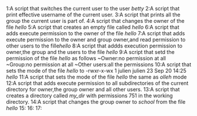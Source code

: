 1:A script that switches the current user to the user *betty*
2:A script that print effective username of the current user.
3:A script that prints all the group the current user is part of.
4:A script that changes the owner of the file *hello*
5:A script that creates an empty file called *hello*
6:A script that adds execute permission to the owner of the file *hello*
7:A script that adds execute permission to the owner and group owner,and read permission to other users to the fille*hello*
8:A script that addds execution permission to owner,the group and the users to the file *hello*
9:A script that setd the permission of the file *hello* as follows
~Owner:no permission at all
~Group:no permission at all
~Other users:all the permissions
10:A script that sets the mode of the file *hello* to -rwxr-x-wx 1 julien julien 23 Sep 20 14:25 *hello*
11:A script that sets the mode of the file *hello*  the same as *olleh* mode
12:A script that adds execute permission to all subdirectories of the current directory for owner,the group owner and all other users.
13:A script that creates a directory called *my_dir* with permissions 751 in the working directory.
14:A script that changes the group owner to *school* from the file *hello*
15:
16:
17:
